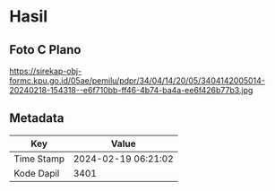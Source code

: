 # Hasil

## Foto C Plano

https://sirekap-obj-formc.kpu.go.id/05ae/pemilu/pdpr/34/04/14/20/05/3404142005014-20240218-154318--e6f710bb-ff46-4b74-ba4a-ee6f426b77b3.jpg


## Metadata

| Key        | Value               |
| ---------- | ------------------- |
| Time Stamp | 2024-02-19 06:21:02 |
| Kode Dapil | 3401                |



